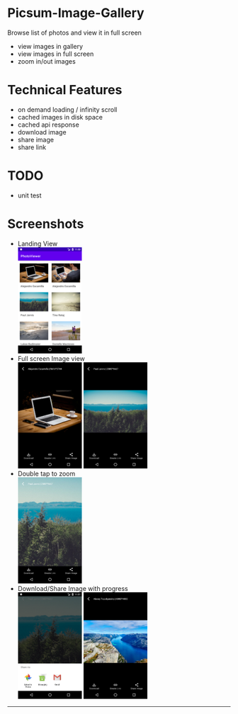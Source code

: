# Picsum-Image-Gallery
Browse list of photos and view it in full screen 
- view images in gallery
- view images in full screen
- zoom in/out images

# Technical Features
- on demand loading / infinity scroll
- cached images in disk space
- cached api response
- download image
- share image
- share link

# TODO
- unit test

# Screenshots
- Landing View<br>
<a href="./images/1.png"><img src="./images/1.png" width="30%" /></a><br>
- Full screen Image view<br>
<a href="./images/2.png"><img src="./images/2.png" width="30%" /></a>
<a href="./images/3.png"><img src="./images/3.png" width="30%" /></a><br>
- Double tap to zoom<br>
<a href="./images/4.png"><img src="./images/4.png" width="30%" /></a><br>
- Download/Share Image with progress<br>
<a href="./images/5.png"><img src="./images/5.png" width="30%" /></a>
<a href="./images/6.png"><img src="./images/6.png" width="30%" /></a>


---

